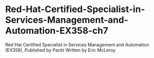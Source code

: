 # Red-Hat-Certified-Specialist-in-Services-Management-and-Automation-EX358-ch7
Red Hat Certified Specialist in Services Management and Automation (EX358), Published by Packt
Written by Eric McLeroy
